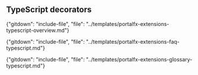 ## TypeScript decorators 

 {"gitdown": "include-file", "file": "../templates/portalfx-extensions-typescript-overview.md"}




<!--gitdown": "include-file", "file": "../templates/portalfx-extensions-bp-typescript.md"}
-->

{"gitdown": "include-file", "file": "../templates/portalfx-extensions-faq-typescript.md"}

{"gitdown": "include-file", "file": "../templates/portalfx-extensions-glossary-typescript.md"}
